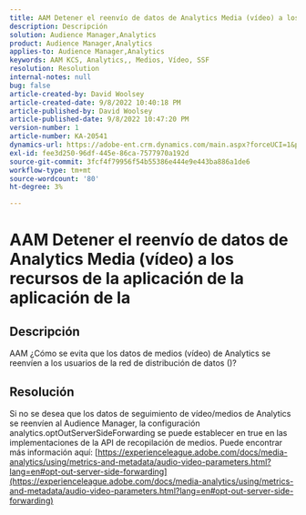 ```yaml
---
title: AAM Detener el reenvío de datos de Analytics Media (vídeo) a los recursos de la aplicación de la aplicación de la
description: Descripción
solution: Audience Manager,Analytics
product: Audience Manager,Analytics
applies-to: Audience Manager,Analytics
keywords: AAM KCS, Analytics,, Medios, Vídeo, SSF
resolution: Resolution
internal-notes: null
bug: false
article-created-by: David Woolsey
article-created-date: 9/8/2022 10:40:18 PM
article-published-by: David Woolsey
article-published-date: 9/8/2022 10:47:20 PM
version-number: 1
article-number: KA-20541
dynamics-url: https://adobe-ent.crm.dynamics.com/main.aspx?forceUCI=1&pagetype=entityrecord&etn=knowledgearticle&id=6012852f-c72f-ed11-9db1-00224808613b
exl-id: fee3d250-96df-445e-86ca-7577970a192d
source-git-commit: 3fcf4f79956f54b55386e444e9e443ba886a1de6
workflow-type: tm+mt
source-wordcount: '80'
ht-degree: 3%

---
```


# AAM Detener el reenvío de datos de Analytics Media (vídeo) a los recursos de la aplicación de la aplicación de la

## Descripción

AAM ¿Cómo se evita que los datos de medios (vídeo) de Analytics se reenvíen a los usuarios de la red de distribución de datos ()?

## Resolución


Si no se desea que los datos de seguimiento de vídeo/medios de Analytics se reenvíen al Audience Manager, la configuración analytics.optOutServerSideForwarding se puede establecer en true en las implementaciones de la API de recopilación de medios. Puede encontrar más información aquí: [https://experienceleague.adobe.com/docs/media-analytics/using/metrics-and-metadata/audio-video-parameters.html?lang=en#opt-out-server-side-forwarding](https://experienceleague.adobe.com/docs/media-analytics/using/metrics-and-metadata/audio-video-parameters.html?lang=en#opt-out-server-side-forwarding)
